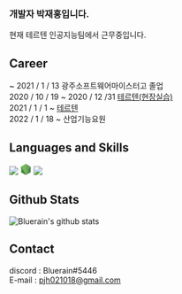 ### 개발자 박재홍입니다.

현재 테르텐 인공지능팀에서 근무중입니다.

## Career
~ 2021 / 1 / 13 광주소프트웨어마이스터고 졸업  
2020 / 10 / 19 ~ 2020 / 12 /31 [테르텐(현장실습)](http://www.teruten.com/kr/)  
2021 / 1 / 1 ~ [테르텐](http://www.teruten.com/kr/)  
2022 / 1 /  18 ~ 산업기능요원

## Languages and Skills
<code><img height="20" src="https://cdn3.iconfinder.com/data/icons/logos-and-brands-adobe/512/267_Python-512.png"></code>
<code><img height="20" src="https://raw.githubusercontent.com/github/explore/80688e429a7d4ef2fca1e82350fe8e3517d3494d/topics/nodejs/nodejs.png"></code>
<code><img height="20" src="https://code.visualstudio.com/assets/updates/1_35/logo-stable.png"></code>

## Github Stats
![Bluerain's github stats](https://github-readme-stats.vercel.app/api?username=gasd238&show_icons=true&count_private=true&theme=tokyonight)

## Contact
discord : Bluerain#5446  
E-mail : pjh021018@gmail.com
<!--
**gasd238/gasd238** is a ✨ _special_ ✨ repository because its `README.md` (this file) appears on your GitHub profile.
-->  
